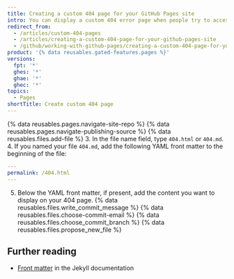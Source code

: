 ```yaml
---
title: Creating a custom 404 page for your GitHub Pages site
intro: You can display a custom 404 error page when people try to access nonexistent pages on your site.
redirect_from:
  - /articles/custom-404-pages
  - /articles/creating-a-custom-404-page-for-your-github-pages-site
  - /github/working-with-github-pages/creating-a-custom-404-page-for-your-github-pages-site
product: '{% data reusables.gated-features.pages %}'
versions:
  fpt: '*'
  ghes: '*'
  ghae: '*'
  ghec: '*'
topics:
  - Pages
shortTitle: Create custom 404 page
---
```


{% data reusables.pages.navigate-site-repo %}
{% data reusables.pages.navigate-publishing-source %}
{% data reusables.files.add-file %}
3. In the file name field, type `404.html` or `404.md`.
4. If you named your file `404.md`, add the following YAML front matter to the beginning of the file:

   ```yaml
   ---
   permalink: /404.html
   ---
   ```

5. Below the YAML front matter, if present, add the content you want to display on your 404 page.
{% data reusables.files.write_commit_message %}
{% data reusables.files.choose-commit-email %}
{% data reusables.files.choose_commit_branch %}
{% data reusables.files.propose_new_file %}

## Further reading

- [Front matter](https://jekyllrb.com/docs/frontmatter) in the Jekyll documentation
